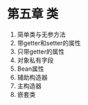 # 第五章 类

1. 简单类与无参方法
2. 带getter和setter的属性
3. 只带getter的属性
4. 对象私有字段
5. Bean属性
6. 辅助构造器
7. 主构造器
8. 嵌套类
